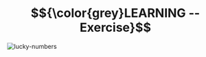 # $${\color{grey}LEARNING -- Exercise}$$
![lucky-numbers](https://user-images.githubusercontent.com/65892342/229989725-a4a53133-1d4c-4c58-9aec-53dd8064dae9.svg)
